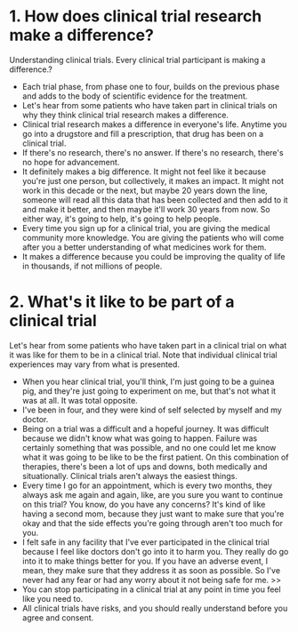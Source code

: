 # 1. How does clinical trial research make a difference?

Understanding clinical trials. Every clinical trial participant is making a difference.?
- Each trial phase, from phase one to four, builds on the previous phase and adds to the body of scientific evidence for the treatment.
- Let's hear from some patients who have taken part in clinical trials on why they think clinical trial research makes a difference.
-  Clinical trial research makes a difference in everyone's life. Anytime you go into a drugstore and fill a prescription, that drug has been on a clinical trial.
  - If there's no research, there's no answer. If there's no research, there's no hope for advancement.
  - It definitely makes a big difference. It might not feel like it because you're just one person, but collectively, it makes an impact. It might not work in this decade or the next, but maybe 20 years down the line, someone will read all this data that has been collected and then add to it and make it better, and then maybe it'll work 30 years from now. So either way, it's going to help, it's going to help people.
  - Every time you sign up for a clinical trial, you are giving the medical community more knowledge. You are giving the patients who will come after you a better understanding of what medicines work for them.
  - It makes a difference because you could be improving the quality of life in thousands, if not millions of people.


# 2. What's it like to be part of a clinical trial

Let's hear from some patients who have taken part in a clinical trial on what it was like for them to be in a clinical trial. 
Note that individual clinical trial experiences may vary from what is presented. 
- When you hear clinical trial, you'll think, I'm just going to be a guinea pig, and they're just going to experiment on me, but that's not what it was at all. It was total opposite.
- I've been in four, and they were kind of self selected by myself and my doctor.
- Being on a trial was a difficult and a hopeful journey. It was difficult because we didn't know what was going to happen. Failure was certainly something that was possible, and no one could let me know what it was going to be like to be the first patient. On this combination of therapies, there's been a lot of ups and downs, both medically and situationally. Clinical trials aren't always the easiest things.
- Every time I go for an appointment, which is every two months, they always ask me again and again, like, are you sure you want to continue on this trial? You know, do you have any concerns? It's kind of like having a second mom, because they just want to make sure that you're okay and that the side effects you're going through aren't too much for you.
- I felt safe in any facility that I've ever participated in the clinical trial because I feel like doctors don't go into it to harm you. They really do go into it to make things better for you. If you have an adverse event, I mean, they make sure that they address it as soon as possible. So I've never had any fear or had any worry about it not being safe for me. >>
- You can stop participating in a clinical trial at any point in time you feel like you need to.
- All clinical trials have risks, and you should really understand before you agree and consent. 
